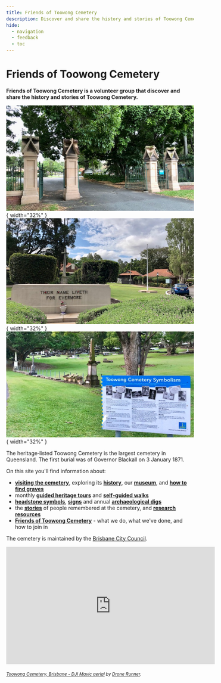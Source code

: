 ```yaml
---
title: Friends of Toowong Cemetery
description: Discover and share the history and stories of Toowong Cemetery
hide:
  - navigation
  - feedback
  - toc
---
```

<script type="application/ld+json">
{
  "@context": "https://schema.org",
  "@type": "Organization",
  "url": "https://1871fotc.github.io/fotc/",
  "sameAs": ["https://www.facebook.com/1871fotc/", "https://twitter.com/1871fotc", "https://github.com/1871fotc"],
  "logo": "https://1871fotc.github.io/fotc/assets/fotc.png",
  "image": [
    "https://1871fotc.github.io/fotc/assets/logo/fotc-1x1.png",
    "https://1871fotc.github.io/fotc/assets/logo/fotc-banner-4x3.png",
    "https://1871fotc.github.io/fotc/assets/logo/fotc-banner-16x9.png"
   ],
  "name": "Friends of Toowong Cemetery Association Inc.",
  "description": "Friends of Toowong Cemetery is a volunteer group that discover and share the history and stories of Toowong Cemetery.",
  "slogan": "Discover and share the history and stories of Toowong Cemetery",
  "email": "mailto:inquiries@fotc.org.au",
  "telephone": "0439998053",
  "address": "P.O. Box 808, Toowong, Qld, 4066",
  "openingHoursSpecification": [
    {
      "@type": "OpeningHoursSpecification",
      "dayOfWeek": [
        "Monday",
        "Tuesday",
        "Wednesday",
        "Thursday",
        "Friday",
        "Saturday",
        "Sunday"
      ],
      "opens": "09:00",
      "closes": "17:00"
    }
  ]
}
</script>

 
# Friends of Toowong Cemetery

**Friends of Toowong Cemetery is a volunteer group that discover and share the history and stories of Toowong Cemetery.**

![Toowong Cemetery main entrance][image1]{ width="32%" } ![Canon Garland Place][image2]{ width="32%" } ![Headstone Symbolism Display][image3]{ width="32%" }   

The heritage‑listed Toowong Cemetery is the largest cemetery in Queensland. The first burial was of Governor Blackall on 3 January 1871.  

On this site you'll find information about:

- **[visiting the cemetery](cemetery/visit.md)**, exploring its **[history](cemetery/history.md)**, our **[museum](cemetery/museum.md)**, and **[how to find graves](cemetery/finding-graves.md)**
- monthly **[guided heritage tours](guided-tours.md)** and **[self‑guided walks](walks/)** 
- **[headstone symbols](headstones/)**, **[signs](headstones/signs.md)** and annual **[archaeological digs](headstones/archaeological-digs.md)**
- the **[stories](story/)** of people remembered at the cemetery, and **[research resources](story/research.md)**
- **[Friends of Toowong Cemetery](about/index.md)** - what we do, what we've done, and how to join in 

<!-- 
- **[headstone symbols](headstones/)** and **[signs](headstones/signs.md)**. Notable **[monuments](headstones/monuments.md)** and **[archaeological digs](headstones/archaeological-digs.md)**

- **[headstone symbols](headstones/)**, **[shapes](headstones/shapes.md)**, and **[signs](headstones/signs.md)**. Monuments and **[archaeological digs](headstones/archaeological-digs.md)**
--> 
The cemetery is maintained by the [Brisbane City Council](https://www.brisbane.qld.gov.au/community-and-safety/community-support/cemeteries/toowong-cemetery).


<div class="video-wrapper">
<iframe width="560" height="315" src="https://www.youtube.com/embed/41fWB0IvDKU?controls=0" title="YouTube video player" frameborder="0" allow="accelerometer;  clipboard-write; encrypted-media; gyroscope; picture-in-picture" allowfullscreen></iframe>
</div>  


<!--
<div class="video-wrapper">
<iframe id="ytplayer" type="text/html" src="https://www.youtube.com/embed/41fWB0IvDKU?controls=0" frameborder="0"></iframe>
</div>  
--> 
*<small>[Toowong Cemetery, Brisbane - DJI Mavic aerial](https://youtu.be/41fWB0IvDKU) by [Drone Runner](https://www.youtube.com/channel/UCkeyrr7F795wvfFUITXSm_w).</small>*

<!-- links -->

[image1]: assets/main-entrance.jpg "The main entrance to Toowong Cemetery"
[image2]: assets/flag-pole.jpg "Canon Garland Place"
[image3]: assets/symbolism-display.jpg "Headstone Symbolism Display"

[image4]: assets/140-commemoration-sml.png
[image5]: assets/museum.jpg
[image6]: assets/federation-pavilion.jpg

[image7]: assets/peter-jackson-headstone.jpg "Peter Jackson's Headstone"
[image8]: assets/cherub.jpg "Cherub Headstone"
[image9]: assets/harry-potter-16x9.jpg "Spoiler Alert"
[image10]: assets/clasped-hands.jpg "We Part To Meet Again"
[image11]: assets/pat-hill-headstone.jpg "Pat Hill's Headstone"
